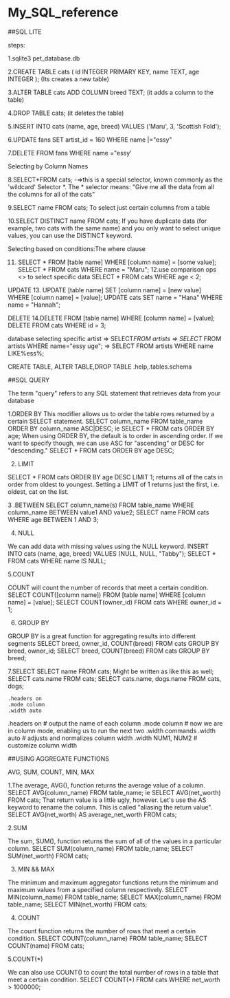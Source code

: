 # My_SQL_reference
##SQL LITE

steps:

1.sqlite3 pet_database.db

2.CREATE TABLE cats (
  id INTEGER PRIMARY KEY,
  name TEXT,
  age INTEGER
); (Its creates a new table)

3.ALTER TABLE cats ADD COLUMN breed TEXT; (it adds a column to the table)

4.DROP TABLE cats;  (it deletes the table)

5.INSERT INTO cats (name, age, breed) VALUES ('Maru', 3, 'Scottish Fold');

6.UPDATE fans
SET artist_id = 160
WHERE
name |="essy"

7.DELETE FROM fans WHERE name ="essy'

Selecting by Column Names

8.SELECT*FROM cats; -=>this is a special selector, known commonly as the 'wildcard' Selector *.
The * selector means: "Give me all the data from all the columns for all of the cats"

9.SELECT name FROM cats;
To select just certain columns from a table

10.SELECT DISTINCT name FROM cats;
If you have duplicate data (for example, two cats with the same name) and you only want to select unique values, you can use the DISTINCT keyword.

Selecting based on conditions:The where clause

11. SELECT * FROM [table name] WHERE [column name] = [some value];
SELECT * FROM cats WHERE name = "Maru";
12.use comparison ops <> to select specific data
 SELECT * FROM cats WHERE age < 2;

UPDATE
13. UPDATE [table name] SET [column name] = [new value] WHERE [column name] = [value];
UPDATE cats SET name = "Hana" WHERE name = "Hannah";

DELETE
14.DELETE FROM [table name] WHERE [column name] = [value];
DELETE FROM cats WHERE id = 3;




database selecting specific artist
=> SELECT*FROM artists
=> SELECT* FROM artists WHERE name="essy uge";
=>  SELECT FROM artists WHERE name LIKE%ess%;

CREATE TABLE, ALTER TABLE,DROP TABLE
.help,.tables.schema

##SQL QUERY

The term "query" refers to any SQL statement that retrieves data from your database

1.ORDER BY
 This modifier allows us to order the table rows returned by a certain SELECT statement.
SELECT column_name FROM table_name ORDER BY column_name ASC|DESC;
ie SELECT * FROM cats ORDER BY age;
When using ORDER BY, the default is to order in ascending order. If we want to specify though, we can use ASC for "ascending" or DESC for "descending."
SELECT * FROM cats ORDER BY age DESC;

 2. LIMIT

SELECT * FROM cats ORDER BY age DESC LIMIT 1;
returns all of the cats in order from oldest to youngest. Setting a LIMIT of 1 returns just the first, i.e. oldest, cat on the list.

3 .BETWEEN
SELECT column_name(s) FROM table_name WHERE column_name BETWEEN value1 AND value2;
SELECT name FROM cats WHERE age BETWEEN 1 AND 3;

4. NULL

 We can add data with missing values using the NULL keyword.
INSERT INTO cats (name, age, breed) VALUES (NULL, NULL, "Tabby");
SELECT * FROM cats WHERE name IS NULL;

5.COUNT

COUNT will count the number of records that meet a certain condition.
SELECT COUNT([column name]) FROM [table name] WHERE [column name] = [value];
SELECT COUNT(owner_id) FROM cats WHERE owner_id = 1;

6. GROUP BY

GROUP BY is a great function for aggregating results into different segments
SELECT breed, owner_id, COUNT(breed) FROM cats GROUP BY breed, owner_id;
SELECT breed, COUNT(breed) FROM cats GROUP BY breed;

7.SELECT
SELECT name FROM cats;
Might be written as like this as well;
SELECT cats.name FROM cats;
SELECT cats.name, dogs.name FROM cats, dogs;




    .headers on
    .mode column
    .width auto


.headers on      # output the name of each column
.mode column     # now we are in column mode, enabling us to run the next two .width commands
.width auto      # adjusts and normalizes column width
.width NUM1, NUM2 # customize column width

##USING AGGREGATE FUNCTIONS

AVG, SUM, COUNT, MIN, MAX

1.The average, AVG(), function returns the average value of a column.
SELECT AVG(column_name) FROM table_name;
ie SELECT AVG(net_worth) FROM cats;
That return value is a little ugly, however. Let's use the AS keyword to rename the column. This is called "aliasing the return value".
SELECT AVG(net_worth) AS average_net_worth FROM cats;

2.SUM

The sum, SUM(), function returns the sum of all of the values in a particular column.
SELECT SUM(column_name) FROM table_name;
SELECT SUM(net_worth) FROM cats;


3. MIN && MAX

The minimum and maximum aggregator functions return the minimum and maximum values from a specified column respectively.
SELECT MIN(column_name) FROM table_name;
SELECT MAX(column_name) FROM table_name;
SELECT MIN(net_worth) FROM cats;

4. COUNT

The count function returns the number of rows that meet a certain condition.
SELECT COUNT(column_name) FROM table_name;
SELECT COUNT(name) FROM cats;

5.COUNT(*)

We can also use COUNT() to count the total number of rows in a table that meet a certain condition.
SELECT COUNT(*) FROM cats WHERE net_worth > 1000000;